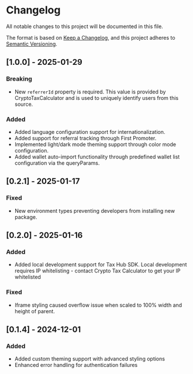 # Changelog

All notable changes to this project will be documented in this file.

The format is based on [Keep a Changelog](https://keepachangelog.com/en/1.0.0/),
and this project adheres to [Semantic Versioning](https://semver.org/spec/v2.0.0.html).

## [1.0.0] - 2025-01-29

### Breaking

-   New `referrerId` property is required. This value is provided by CryptoTaxCalculator and is used to uniquely identify users from this source.

### Added

-   Added language configuration support for internationalization.
-   Added support for referral tracking through First Promoter.
-   Implemented light/dark mode theming support through color mode configuration.
-   Added wallet auto-import functionality through predefined wallet list configuration via the queryParams.

## [0.2.1] - 2025-01-17

### Fixed

-   New environment types preventing developers from installing new package.

## [0.2.0] - 2025-01-16

### Added

-   Added local development support for Tax Hub SDK. Local development requires IP whitelisting - contact Crypto Tax Calculator to get your IP whitelisted

### Fixed

-   Iframe styling caused overflow issue when scaled to 100% width and height of parent.

## [0.1.4] - 2024-12-01

### Added

-   Added custom theming support with advanced styling options
-   Enhanced error handling for authentication failures
